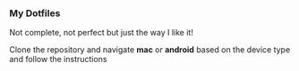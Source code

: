 ### My Dotfiles

Not complete, not perfect but just the way I like it!

Clone the repository and navigate **mac** or **android** based on the device type and follow the instructions
